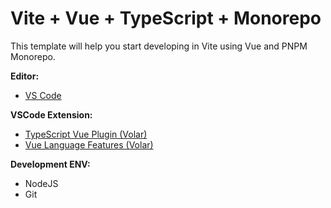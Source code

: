 # Vite + Vue + TypeScript + Monorepo

This template will help you start developing in Vite using Vue and PNPM Monorepo.

**Editor:**

- [VS Code](https://code.visualstudio.com/)

**VSCode Extension:**

- [TypeScript Vue Plugin (Volar)](https://marketplace.visualstudio.com/items?itemName=Vue.vscode-typescript-vue-plugin)
- [Vue Language Features (Volar)](https://marketplace.visualstudio.com/items?itemName=Vue.volar)

**Development ENV:**

- NodeJS
- Git